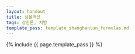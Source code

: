 ```yaml
---
layout: handout
title: 삼물백산
tags: 상한론, 처방
template_pass: template_shanghanlun_formulas.md
---
```



{% include {{ page.template_pass }} %}